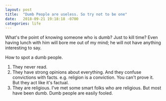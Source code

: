 ```yaml
---
layout: post
title:  "Dumb People are useless. So try not to be one"
date:   2018-09-21 19:18:18 -0700
categories: life
---
```


What's the point of knowing someone who is dumb? Just to kill time? Even having lunch with him will bore me out of my mind; he will not have anything interesting to say.

How to spot a dumb people.

1. They never read.
2. They have strong opinions about everything. And they confuse convictions with facts. e.g. religion is a conviction. You can't prove it. But they act like it's factual. 
3. They are religious. I've met some smart folks who are religious. But most have been dumb. Dumb people are easily fooled. 